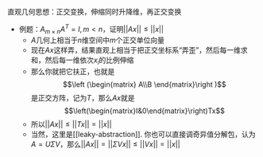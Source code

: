直观几何思想：正交变换，伸缩同时升降维，再正交变换
- 例题：$A_{m\times n}A^T=I,m<n$，证明$||Ax||\le ||x||$
  - $A$几何上相当于$n$维空间中$m$个正交单位向量
  - 现在$Ax$这样弄，结果直观上相当于把正交坐标系“弄歪”，然后每一维求和，然后每一维依次$x_i$的比例伸缩
  - 那么你就把它扶正，也就是$$\left (\begin{matrix} A\\B \end{matrix}\right )$$是正交方阵，记为$T$，那么$Ax$就是$$\left(\begin{matrix}I&0\end{matrix}\right)Tx$$
  - 所以$||Ax||\le ||Tx||=||x||$
  - 当然，这里是[[leaky-abstraction]]. 你也可以直接调奇异值分解包，认为$A = U\Sigma V$，那么$||Ax||=||\Sigma Vx||\le ||Vx||=||x||$